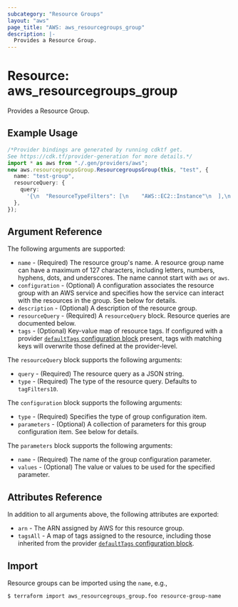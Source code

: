 ```yaml
---
subcategory: "Resource Groups"
layout: "aws"
page_title: "AWS: aws_resourcegroups_group"
description: |-
  Provides a Resource Group.
---
```


# Resource: aws\_resourcegroups\_group

Provides a Resource Group.

## Example Usage

```typescript
/*Provider bindings are generated by running cdktf get.
See https://cdk.tf/provider-generation for more details.*/
import * as aws from "./.gen/providers/aws";
new aws.resourcegroupsGroup.ResourcegroupsGroup(this, "test", {
  name: "test-group",
  resourceQuery: {
    query:
      '{\n  "ResourceTypeFilters": [\n    "AWS::EC2::Instance"\n  ],\n  "TagFilters": [\n    {\n      "Key": "Stage",\n      "Values": ["Test"]\n    }\n  ]\n}\n',
  },
});

```

## Argument Reference

The following arguments are supported:

* `name` - (Required) The resource group's name. A resource group name can have a maximum of 127 characters, including letters, numbers, hyphens, dots, and underscores. The name cannot start with `aws` or `aws`.
* `configuration` - (Optional) A configuration associates the resource group with an AWS service and specifies how the service can interact with the resources in the group. See below for details.
* `description` - (Optional) A description of the resource group.
* `resourceQuery` - (Required) A `resourceQuery` block. Resource queries are documented below.
* `tags` - (Optional) Key-value map of resource tags. If configured with a provider [`defaultTags` configuration block](https://registry.terraform.io/providers/hashicorp/aws/latest/docs#default_tags-configuration-block) present, tags with matching keys will overwrite those defined at the provider-level.

The `resourceQuery` block supports the following arguments:

* `query` - (Required) The resource query as a JSON string.
* `type` - (Required) The type of the resource query. Defaults to `tagFilters10`.

The `configuration` block supports the following arguments:

* `type` - (Required) Specifies the type of group configuration item.
* `parameters` - (Optional) A collection of parameters for this group configuration item. See below for details.

The `parameters` block supports the following arguments:

* `name` - (Required) The name of the group configuration parameter.
* `values` - (Optional) The value or values to be used for the specified parameter.

## Attributes Reference

In addition to all arguments above, the following attributes are exported:

* `arn` - The ARN assigned by AWS for this resource group.
* `tagsAll` - A map of tags assigned to the resource, including those inherited from the provider [`defaultTags` configuration block](https://registry.terraform.io/providers/hashicorp/aws/latest/docs#default_tags-configuration-block).

## Import

Resource groups can be imported using the `name`, e.g.,

```console
$ terraform import aws_resourcegroups_group.foo resource-group-name
```
